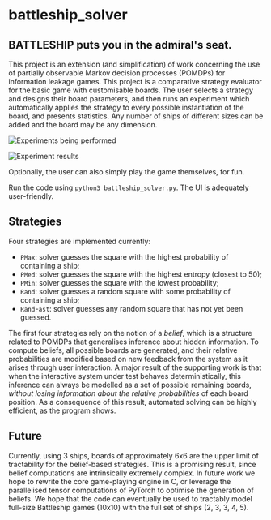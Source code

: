 battleship_solver
======

BATTLESHIP puts you in the admiral's seat.
--

This project is an extension (and simplification) of work concerning the use of partially observable Markov decision processes (POMDPs) for information leakage games. 
This project is a comparative strategy evaluator for the basic game with customisable boards.
The user selects a strategy and designs their board parameters, and then runs an experiment which automatically applies the strategy to every possible instantiation of the board, and presents statistics. 
Any number of ships of different sizes can be added and the board may be any dimension.

![Experiments being performed](https://github.com/gunass/battleship/blob/main/imgs/exp.png)

![Experiment results](https://github.com/gunass/battleship/blob/main/imgs/exp_results.png)

Optionally, the user can also simply play the game themselves, for fun. 

Run the code using `python3 battleship_solver.py`. 
The UI is adequately user-friendly.

Strategies
--

Four strategies are implemented currently:
- `PMax`: solver guesses the square with the highest probability of containing a ship;
- `PMed`: solver guesses the square with the highest entropy (closest to 50);
- `PMin`: solver guesses the square with the lowest probability;
- `Rand`: solver guesses a random square with some probability of containing a ship;
- `RandFast`: solver guesses any random square that has not yet been guessed.

The first four strategies rely on the notion of a *belief*, which is a structure related to POMDPs that generalises inference about hidden information. 
To compute beliefs, all possible boards are generated, and their relative probabilities are modified based on new feedback from the system as it arises through user interaction. 
A major result of the supporting work is that when the interactive system under test behaves deterministically, this inference can always be modelled as a set of possible remaining boards, *without losing information about the relative probabilities* of each board position.
As a consequence of this result, automated solving can be highly efficient, as the program shows. 

Future
--

Currently, using 3 ships, boards of approximately 6x6 are the upper limit of tractability for the belief-based strategies.
This is a promising result, since belief computations are intrinsically extremely complex. 
In future work we hope to rewrite the core game-playing engine in C, or leverage the parallelised tensor computations of PyTorch to optimise the generation of beliefs. 
We hope that the code can eventually be used to tractably model full-size Battleship games (10x10) with the full set of ships (2, 3, 3, 4, 5). 

